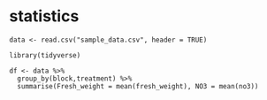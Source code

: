 # statistics

```
data <- read.csv("sample_data.csv", header = TRUE)
```

```
library(tidyverse)
```

```
df <- data %>% 
  group_by(block,treatment) %>% 
  summarise(Fresh_weight = mean(fresh_weight), NO3 = mean(no3))
```

